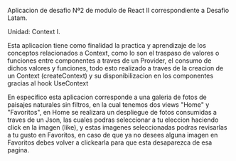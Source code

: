 Aplicacion de desafio Nª2 de modulo de React II correspondiente a Desafio Latam.


Unidad: Context I.

Esta aplicacion tiene como finalidad la practica y aprendizaje de los conceptos relacionados a Context, como lo son el traspaso de valores o funciones entre componentes a traves de un Provider, el consumo de dichos valores y funciones, todo esto realizado a traves de la creacion de un Context (createContext) y su disponibilizacion en los componentes gracias al hook UseContext

En especifico esta aplicacion corresponde a una galeria de fotos de paisajes naturales sin filtros, en la cual tenemos dos views "Home" y "Favoritos", en Home se realizara un despliegue de fotos consumidas a traves de un Json, las cuales podras seleccionar a tu eleccion haciendo click en la imagen (like), y estas imagenes seleccionadas podras revisarlas a tu gusto en Favoritos, en caso de que ya no desees alguna imagen en Favoritos debes volver a clickearla para que esta desaparezca de esa pagina. 